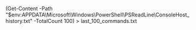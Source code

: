 (Get-Content -Path "$env:APPDATA\Microsoft\Windows\PowerShell\PSReadLine\ConsoleHost_history.txt" -TotalCount 100) > last_100_commands.txt
